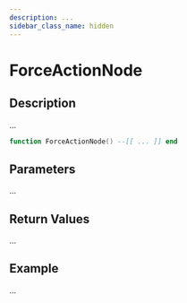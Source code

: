 ```yaml
---
description: ...
sidebar_class_name: hidden
---
```


# ForceActionNode

## Description

...

```lua
function ForceActionNode() --[[ ... ]] end
```

## Parameters

...

## Return Values

...

## Example

...

